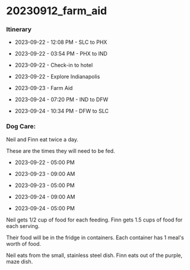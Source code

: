 # 20230912_farm_aid

### Itinerary

- 2023-09-22 - 12:08 PM - SLC to PHX
- 2023-09-22 - 03:54 PM - PHX to IND
- 2023-09-22 - Check-in to hotel
- 2023-09-22 - Explore Indianapolis

- 2023-09-23 - Farm Aid

- 2023-09-24 - 07:20 PM - IND to DFW
- 2023-09-24 - 10:34 PM - DFW to SLC


### Dog Care:

Neil and Finn eat twice a day.

These are the times they will need to be fed.

- 2023-09-22 - 05:00 PM

- 2023-09-23 - 09:00 AM
- 2023-09-23 - 05:00 PM

- 2023-09-24 - 09:00 AM
- 2023-09-24 - 05:00 PM

Neil gets 1/2 cup of food for each feeding.
Finn gets 1.5 cups of food for each serving.

Their food will be in the fridge in containers.
Each container has 1 meal's worth of food.

Neil eats from the small, stainless steel dish.
Finn eats out of the purple, maze dish.